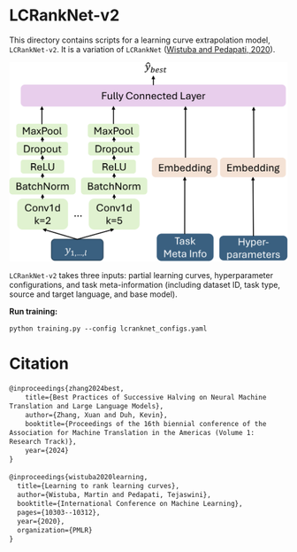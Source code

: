 # LCRankNet-v2

This directory contains scripts for a learning curve extrapolation model, `LCRankNet-v2`. It is a variation of `LCRankNet` ([Wistuba and Pedapati, 2020](https://arxiv.org/pdf/2006.03361)).

<img src="images/lcranknet_v2.png" alt="LCRankNet-v2" title="Architecture LCRankNet-v2." width="550" height="360">

`LCRankNet-v2` takes three inputs: partial learning curves, hyperparameter configurations, and task meta-information (including dataset ID, task type, source and target language, and base model). 

**Run training:**

```
python training.py --config lcranknet_configs.yaml
```

# Citation
```
@inproceedings{zhang2024best,
  	title={Best Practices of Successive Halving on Neural Machine Translation and Large Language Models},
  	author={Zhang, Xuan and Duh, Kevin},
  	booktitle={Proceedings of the 16th biennial conference of the Association for Machine Translation in the Americas (Volume 1: Research Track)},
  	year={2024}
}

@inproceedings{wistuba2020learning,
  title={Learning to rank learning curves},
  author={Wistuba, Martin and Pedapati, Tejaswini},
  booktitle={International Conference on Machine Learning},
  pages={10303--10312},
  year={2020},
  organization={PMLR}
}
```